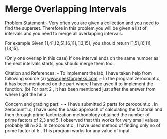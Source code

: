 # Merge Overlapping Intervals


Problem Statement:-
Very often you are given a collection and you need to find the superset. Therefore in this problem you will be given a list of intervals and you need to merge all overlapping intervals. 
 
For example  Given [1,4],[2,5],[6,11],[13,15], you should return [1,5],[6,11],[13,15].  
 
(Only one overlap in this case)  If one interval ends on the same number as the next intervals starts, you should merge them too. 
 

Citation and References: -
To implement the lab, I have taken help from following source
(a) www.geekforgeeks.com :- In the program zerocount.c, it has been mentioned on the part where I have used it to implement the function.
(b) For part 2 , it has been mentioned just after the answer from where I got the help

Concern and grading part: -
•	I have submitted 2 parts for zerocount.c . In zerocount1.c, I have used the basic approach of calculating the factorial and then through prime factorization methodology obtained the number of prime factors of 2,3 and 5. I observed that this works for very small values probably till n=20. In zerocount.c , I have used method of finding only no of prime factor of 5 . This program works for any value of input.

